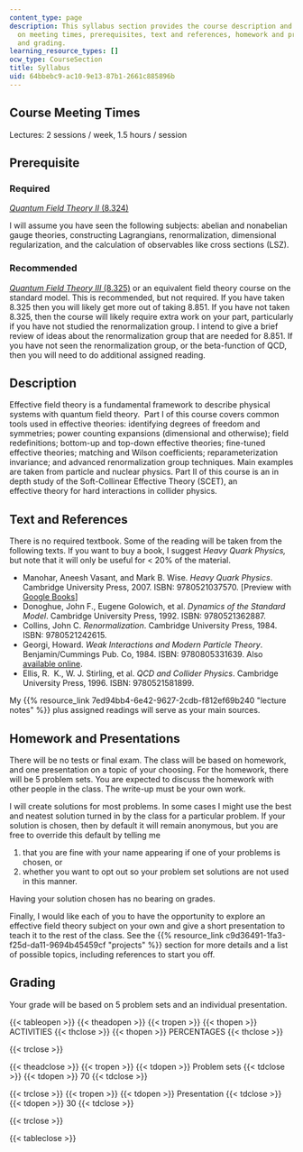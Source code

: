 ```yaml
---
content_type: page
description: This syllabus section provides the course description and information
  on meeting times, prerequisites, text and references, homework and presentations,
  and grading.
learning_resource_types: []
ocw_type: CourseSection
title: Syllabus
uid: 64bbebc9-ac10-9e13-87b1-2661c885896b
---
```


Course Meeting Times
--------------------

Lectures: 2 sessions / week, 1.5 hours / session

Prerequisite
------------

### Required

[_Quantum Field Theory II_ (8.324)](/courses/8-324-relativistic-quantum-field-theory-ii-fall-2010)

I will assume you have seen the following subjects: abelian and nonabelian gauge theories, constructing Lagrangians, renormalization, dimensional regularization, and the calculation of observables like cross sections (LSZ).

### Recommended

[_Quantum Field Theory III_ (8.325)](/courses/8-325-relativistic-quantum-field-theory-iii-spring-2007) or an equivalent field theory course on the standard model. This is recommended, but not required. If you have taken 8.325 then you will likely get more out of taking 8.851. If you have not taken 8.325, then the course will likely require extra work on your part, particularly if you have not studied the renormalization group. I intend to give a brief review of ideas about the renormalization group that are needed for 8.851. If you have not seen the renormalization group, or the beta-function of QCD, then you will need to do additional assigned reading.

Description
-----------

Effective field theory is a fundamental framework to describe physical systems with quantum field theory.  Part I of this course covers common tools used in effective theories: identifying degrees of freedom and symmetries; power counting expansions (dimensional and otherwise); field redefinitions; bottom-up and top-down effective theories; fine-tuned effective theories; matching and Wilson coefficients; reparameterization invariance; and advanced renormalization group techniques. Main examples are taken from particle and nuclear physics. Part II of this course is an in depth study of the Soft-Collinear Effective Theory (SCET), an effective theory for hard interactions in collider physics.

Text and References
-------------------

There is no required textbook. Some of the reading will be taken from the following texts. If you want to buy a book, I suggest _Heavy Quark Physics,_ but note that it will only be useful for \< 20% of the material.

*   Manohar, Aneesh Vasant, and Mark B. Wise. _Heavy Quark Physics_. Cambridge University Press, 2007. ISBN: 9780521037570. \[Preview with [Google Books](http://books.google.com/books?id=codDQK5OQDIC&printsec=frontcover)\]
*   Donoghue, John F., Eugene Golowich, et al. _Dynamics of the Standard Model_. Cambridge University Press, 1992. ISBN: 9780521362887.
*   Collins, John C. _Renormalization_. Cambridge University Press, 1984. ISBN: 9780521242615.
*   Georgi, Howard. _Weak Interactions and Modern Particle Theory_. Benjamin/Cummings Pub. Co, 1984. ISBN: 9780805331639. Also [available online](http://www.people.fas.harvard.edu/%7Ehgeorgi/283.html).
*   Ellis, R.  K., W. J. Stirling, et al. _QCD and Collider Physics_. Cambridge University Press, 1996. ISBN: 9780521581899.

My {{% resource_link 7ed94bb4-6e42-9627-2cdb-f812ef69b240 "lecture notes" %}} plus assigned readings will serve as your main sources.

Homework and Presentations
--------------------------

There will be no tests or final exam. The class will be based on homework, and one presentation on a topic of your choosing. For the homework, there will be 5 problem sets. You are expected to discuss the homework with other people in the class. The write-up must be your own work.

I will create solutions for most problems. In some cases I might use the best and neatest solution turned in by the class for a particular problem. If your solution is chosen, then by default it will remain anonymous, but you are free to override this default by telling me

1.  that you are fine with your name appearing if one of your problems is chosen, or
2.  whether you want to opt out so your problem set solutions are not used in this manner.

Having your solution chosen has no bearing on grades.

Finally, I would like each of you to have the opportunity to explore an effective field theory subject on your own and give a short presentation to teach it to the rest of the class. See the {{% resource_link c9d36491-1fa3-f25d-da11-9694b45459cf "projects" %}} section for more details and a list of possible topics, including references to start you off.

Grading
-------

Your grade will be based on 5 problem sets and an individual presentation.

{{< tableopen >}}
{{< theadopen >}}
{{< tropen >}}
{{< thopen >}}
ACTIVITIES
{{< thclose >}}
{{< thopen >}}
PERCENTAGES
{{< thclose >}}

{{< trclose >}}

{{< theadclose >}}
{{< tropen >}}
{{< tdopen >}}
Problem sets
{{< tdclose >}}
{{< tdopen >}}
70
{{< tdclose >}}

{{< trclose >}}
{{< tropen >}}
{{< tdopen >}}
Presentation
{{< tdclose >}}
{{< tdopen >}}
30
{{< tdclose >}}

{{< trclose >}}

{{< tableclose >}}
